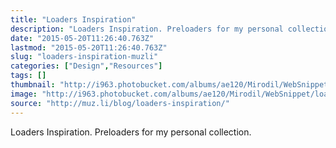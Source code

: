 ```yaml
---
title: "Loaders Inspiration"
description: "Loaders Inspiration. Preloaders for my personal collection"
date: "2015-05-20T11:26:40.763Z"
lastmod: "2015-05-20T11:26:40.763Z"
slug: "loaders-inspiration-muzli"
categories: ["Design","Resources"]
tags: []
thumbnail: "http://i963.photobucket.com/albums/ae120/Mirodil/WebSnippet/loaders-Inspiration-21.png"
image: "http://i963.photobucket.com/albums/ae120/Mirodil/WebSnippet/loaders-Inspiration-21.png"
source: "http://muz.li/blog/loaders-inspiration/"
---
```



Loaders Inspiration. Preloaders for my personal collection.